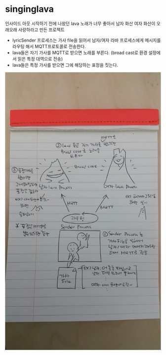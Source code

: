 # singinglava
인사이드 아웃 시작하기 전에 나왔던 lava 노래가 너무 좋아서 남자 화산 여자 화산이 오래오래 사랑하라고 만든 프로젝트

 - lyricSender 프로세스는 가사 file을 읽어서 남자/여자 라바 프로세스에게 메시지를 라우팅 해서 MQTT프로토콜로 전송한다.
 - lava들은 자기 가사를 MQTT로 받으면 노래를 부른다. (broad cast로 환경 설정에서 읽은 특정 대역으로 전송)
 - lava들은 특정 가사를 받으면 그에 해당하는 표정을 짓는다. 
 
![alt tag](https://github.com/raregne/singinglava/blob/master/raw/whattodo.jpeg)